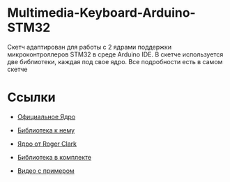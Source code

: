 # Multimedia-Keyboard-Arduino-STM32
Скетч адаптирован для работы с 2 ядрами поддержки микроконтроллеров STM32 в среде Arduino IDE. 
В скетче используется две библиотеки, каждая под свое ядро. Все подробности есть в самом скетче

# Ссылки
* [Официальное Ядро](https://github.com/stm32duino/Arduino_Core_STM32)
* [Библиотека к нему](https://github.com/onetransistor/MediaKeyboard)

* [Ядро от Roger Clark](https://github.com/rogerclarkmelbourne/Arduino_STM32)
* [Библиотека в комплекте](https://github.com/arpruss/USBComposite_stm32f1)

* [Видео с примером](https://youtu.be/8ygL9tQ9paM)
